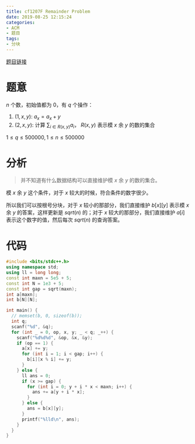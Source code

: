 ```yaml
---
title: cf1207F Remainder Problem
date: 2019-08-25 12:15:24
categories:
- ACM
- 题目
tags:
- 分块
---
```


[题目链接](https://codeforces.com/contest/1207/problem/F)

# 题意

$n$ 个数，初始值都为 $0$，有 $q$ 个操作：

1. $(1,x,y)$:  $a_x = a_x +  y$
2. $(2,x,y)$:  计算 $\sum_{i \in R(x,y)}a_i$， $R(x,y)$ 表示模 $x$ 余 $y$ 的数的集合

$1 \leq q \leq 500000, 1 \leq n \leq 500000$

# 分析

> 并不知道有什么数据结构可以直接维护模 $x$ 余 $y$ 的数的集合。

模 $x$ 余 $y$ 这个条件，对于 $x$ 较大的时候，符合条件的数字很少。

所以我们可以按根号分块，对于 $x$ 较小的那部分，我们直接维护 $b[x][y]$ 表示模 $x$ 余 $y$ 的答案，这样更新是 $sqrt(n)$ 的；对于 $x$ 较大的那部分，我们直接维护 $a[i]$ 表示这个数字的值，然后每次 $sqrt(n)$ 的查询答案。

# 代码

```cpp
#include <bits/stdc++.h>
using namespace std;
using ll = long long;
const int maxn = 5e5 + 5;
const int N = 1e3 + 5;
const int gap = sqrt(maxn);
int a[maxn];
int b[N][N];

int main() {
  // memset(b, 0, sizeof(b));
  int q;
  scanf("%d", &q);
  for (int _ = 0, op, x, y; _ < q; _++) {
    scanf("%d%d%d", &op, &x, &y);
    if (op == 1) {
      a[x] += y;
      for (int i = 1; i < gap; i++) {
        b[i][x % i] += y;
      }
    } else {
      ll ans = 0;
      if (x >= gap) {
        for (int i = 0; y + i * x < maxn; i++) {
          ans += a[y + i * x];
        }
      } else {
        ans = b[x][y];
      }
      printf("%lld\n", ans);
    }
  }
}
```
